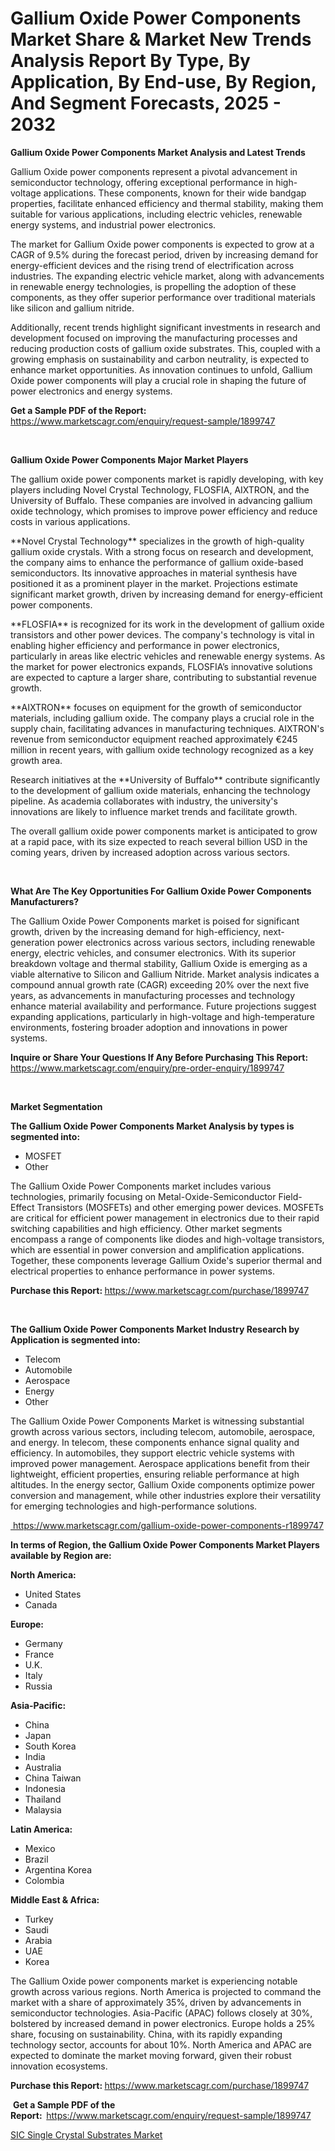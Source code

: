 <p><h1>Gallium Oxide Power Components Market Share & Market New Trends Analysis Report By Type, By Application, By End-use, By Region, And Segment Forecasts, 2025 - 2032</h1></p><p><strong>Gallium Oxide Power Components Market Analysis and Latest Trends</strong></p>
<p><p>Gallium Oxide power components represent a pivotal advancement in semiconductor technology, offering exceptional performance in high-voltage applications. These components, known for their wide bandgap properties, facilitate enhanced efficiency and thermal stability, making them suitable for various applications, including electric vehicles, renewable energy systems, and industrial power electronics.</p><p>The market for Gallium Oxide power components is expected to grow at a CAGR of 9.5% during the forecast period, driven by increasing demand for energy-efficient devices and the rising trend of electrification across industries. The expanding electric vehicle market, along with advancements in renewable energy technologies, is propelling the adoption of these components, as they offer superior performance over traditional materials like silicon and gallium nitride.</p><p>Additionally, recent trends highlight significant investments in research and development focused on improving the manufacturing processes and reducing production costs of gallium oxide substrates. This, coupled with a growing emphasis on sustainability and carbon neutrality, is expected to enhance market opportunities. As innovation continues to unfold, Gallium Oxide power components will play a crucial role in shaping the future of power electronics and energy systems.</p></p>
<p><strong>Get a Sample PDF of the Report:&nbsp;</strong> <a href="https://www.marketscagr.com/enquiry/request-sample/1899747?utm_campaign=3039&utm_medium=2&utm_source=Github&utm_content=ia&utm_term=07042025&utm_id=gallium-oxide-power-components">https://www.marketscagr.com/enquiry/request-sample/1899747</a></p>
<p>&nbsp;</p>
<p><strong>Gallium Oxide Power Components Major Market Players</strong></p>
<p><p>The gallium oxide power components market is rapidly developing, with key players including Novel Crystal Technology, FLOSFIA, AIXTRON, and the University of Buffalo. These companies are involved in advancing gallium oxide technology, which promises to improve power efficiency and reduce costs in various applications.</p><p>**Novel Crystal Technology** specializes in the growth of high-quality gallium oxide crystals. With a strong focus on research and development, the company aims to enhance the performance of gallium oxide-based semiconductors. Its innovative approaches in material synthesis have positioned it as a prominent player in the market. Projections estimate significant market growth, driven by increasing demand for energy-efficient power components.</p><p>**FLOSFIA** is recognized for its work in the development of gallium oxide transistors and other power devices. The company's technology is vital in enabling higher efficiency and performance in power electronics, particularly in areas like electric vehicles and renewable energy systems. As the market for power electronics expands, FLOSFIA’s innovative solutions are expected to capture a larger share, contributing to substantial revenue growth.</p><p>**AIXTRON** focuses on equipment for the growth of semiconductor materials, including gallium oxide. The company plays a crucial role in the supply chain, facilitating advances in manufacturing techniques. AIXTRON's revenue from semiconductor equipment reached approximately €245 million in recent years, with gallium oxide technology recognized as a key growth area.</p><p>Research initiatives at the **University of Buffalo** contribute significantly to the development of gallium oxide materials, enhancing the technology pipeline. As academia collaborates with industry, the university's innovations are likely to influence market trends and facilitate growth.</p><p>The overall gallium oxide power components market is anticipated to grow at a rapid pace, with its size expected to reach several billion USD in the coming years, driven by increased adoption across various sectors.</p></p>
<p>&nbsp;</p>
<p><strong>What Are The Key Opportunities For Gallium Oxide Power Components Manufacturers?</strong></p>
<p><p>The Gallium Oxide Power Components market is poised for significant growth, driven by the increasing demand for high-efficiency, next-generation power electronics across various sectors, including renewable energy, electric vehicles, and consumer electronics. With its superior breakdown voltage and thermal stability, Gallium Oxide is emerging as a viable alternative to Silicon and Gallium Nitride. Market analysis indicates a compound annual growth rate (CAGR) exceeding 20% over the next five years, as advancements in manufacturing processes and technology enhance material availability and performance. Future projections suggest expanding applications, particularly in high-voltage and high-temperature environments, fostering broader adoption and innovations in power systems.</p></p>
<p><strong>Inquire or Share Your Questions If Any Before Purchasing This Report:</strong> <a href="https://www.marketscagr.com/enquiry/pre-order-enquiry/1899747?utm_campaign=3039&utm_medium=2&utm_source=Github&utm_content=ia&utm_term=07042025&utm_id=gallium-oxide-power-components">https://www.marketscagr.com/enquiry/pre-order-enquiry/1899747</a></p>
<p>&nbsp;</p>
<p><strong>Market Segmentation</strong></p>
<p><strong>The Gallium Oxide Power Components Market Analysis by types is segmented into:</strong></p>
<p><ul><li>MOSFET</li><li>Other</li></ul></p>
<p><p>The Gallium Oxide Power Components market includes various technologies, primarily focusing on Metal-Oxide-Semiconductor Field-Effect Transistors (MOSFETs) and other emerging power devices. MOSFETs are critical for efficient power management in electronics due to their rapid switching capabilities and high efficiency. Other market segments encompass a range of components like diodes and high-voltage transistors, which are essential in power conversion and amplification applications. Together, these components leverage Gallium Oxide's superior thermal and electrical properties to enhance performance in power systems.</p></p>
<p><strong>Purchase this Report:&nbsp;</strong><a href="https://www.marketscagr.com/purchase/1899747?utm_campaign=3039&utm_medium=2&utm_source=Github&utm_content=ia&utm_term=07042025&utm_id=gallium-oxide-power-components">https://www.marketscagr.com/purchase/1899747</a></p>
<p>&nbsp;</p>
<p><strong>The Gallium Oxide Power Components Market Industry Research by Application is segmented into:</strong></p>
<p><ul><li>Telecom</li><li>Automobile</li><li>Aerospace</li><li>Energy</li><li>Other</li></ul></p>
<p><p>The Gallium Oxide Power Components Market is witnessing substantial growth across various sectors, including telecom, automobile, aerospace, and energy. In telecom, these components enhance signal quality and efficiency. In automobiles, they support electric vehicle systems with improved power management. Aerospace applications benefit from their lightweight, efficient properties, ensuring reliable performance at high altitudes. In the energy sector, Gallium Oxide components optimize power conversion and management, while other industries explore their versatility for emerging technologies and high-performance solutions.</p></p>
<p><a href="https://www.marketscagr.com/gallium-oxide-power-components-r1899747?utm_campaign=3039&utm_medium=2&utm_source=Github&utm_content=ia&utm_term=07042025&utm_id=gallium-oxide-power-components">&nbsp;https://www.marketscagr.com/gallium-oxide-power-components-r1899747</a></p>
<p><strong>In terms of Region, the Gallium Oxide Power Components Market Players available by Region are:</strong></p>
<p>
    <p> <strong> North America: </strong>
        <ul>
            <li>United States</li>
            <li>Canada</li>
        </ul>
        </p> 
    <p> <strong> Europe: </strong>
        <ul>
            <li>Germany</li>
            <li>France</li>
            <li>U.K.</li>
            <li>Italy</li>
            <li>Russia</li>
        </ul>
        </p> 
    <p> <strong> Asia-Pacific: </strong>
        <ul>
            <li>China</li>
            <li>Japan</li>
            <li>South Korea</li>
            <li>India</li>
            <li>Australia</li>
            <li>China Taiwan</li>
            <li>Indonesia</li>
            <li>Thailand</li>
            <li>Malaysia</li>
        </ul>
        </p> 
    <p> <strong> Latin America: </strong>
        <ul>
            <li>Mexico</li>
            <li>Brazil</li>
            <li>Argentina Korea</li>
            <li>Colombia</li>
        </ul>
        </p> 
    <p> <strong> Middle East & Africa: </strong>
        <ul>
            <li>Turkey</li>
            <li>Saudi</li>
            <li>Arabia</li>
            <li>UAE</li>
            <li>Korea</li>
        </ul>
    </p>
    </p>
<p><p>The Gallium Oxide power components market is experiencing notable growth across various regions. North America is projected to command the market with a share of approximately 35%, driven by advancements in semiconductor technologies. Asia-Pacific (APAC) follows closely at 30%, bolstered by increased demand in power electronics. Europe holds a 25% share, focusing on sustainability. China, with its rapidly expanding technology sector, accounts for about 10%. North America and APAC are expected to dominate the market moving forward, given their robust innovation ecosystems.</p></p>
<p><strong>Purchase this Report: </strong><a href="https://www.marketscagr.com/purchase/1899747?utm_campaign=3039&utm_medium=2&utm_source=Github&utm_content=ia&utm_term=07042025&utm_id=gallium-oxide-power-components">https://www.marketscagr.com/purchase/1899747</a></p>
<p>&nbsp;<strong>Get a Sample PDF of the Report:&nbsp;&nbsp;</strong><a href="https://www.marketscagr.com/enquiry/request-sample/1899747?utm_campaign=3039&utm_medium=2&utm_source=Github&utm_content=ia&utm_term=07042025&utm_id=gallium-oxide-power-components">https://www.marketscagr.com/enquiry/request-sample/1899747</a></p>
<p><strong></strong></p>
<p><p><a href="https://github.com/kaloyhboosh/Market-Research-Report-List-1/blob/main/sic-single-crystal-substrates-market.md?utm_campaign=3039&utm_medium=2&utm_source=Github&utm_content=ia&utm_term=07042025&utm_id=gallium-oxide-power-components">SIC Single Crystal Substrates Market</a></p></p>